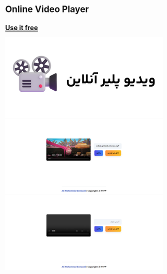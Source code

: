 # Online Video Player
## [Use it free](https://alimohammad-esmaeeli.github.io/VideoPlayer/)
![screenshot](screenshots/video.png)
![screenshot](screenshots/screenshot1.png)
![screenshot](screenshots/screenshot2.png)